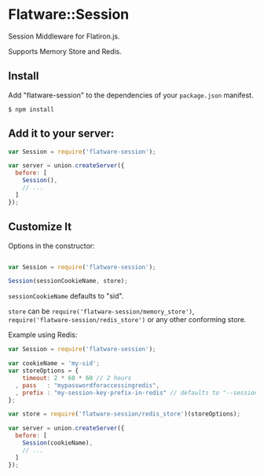 # Flatware::Session

Session Middleware for Flatiron.js.

Supports Memory Store and Redis.

## Install

Add "flatware-session" to the dependencies of your `package.json` manifest.

    $ npm install

## Add it to your server:

```javascript
var Session = require('flatware-session');

var server = union.createServer({
  before: [
    Session(),
    // ...
  ]
});
```

## Customize It

Options in the constructor:

```javascript

var Session = require('flatware-session');

Session(sessionCookieName, store);
```
`sessionCookieName` defaults to "sid".

`store` can be `require('flatware-session/memory_store')`, `require('flatware-session/redis_store')` or any other conforming store.

Example using Redis:

```javascript
var Session = require('flatware-session');

var cookieName = 'my-sid';
var storeOptions = {
    timeout: 2 * 60 * 60 // 2 hours
  , pass   : "mypasswordforaccessingredis",
  , prefix : "my-session-key-prefix-in-redis" // defaults to "--session-"
};

var store = require('flatware-session/redis_store')(storeOptions);

var server = union.createServer({
  before: [
    Session(cookieName),
    // ...
  ]
});
```